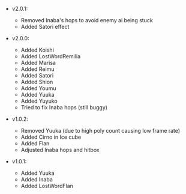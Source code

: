 - v2.0.1:
	- Removed Inaba's hops to avoid enemy ai being stuck
	- Added Satori effect

- v2.0.0:
	- Added Koishi
	- Added LostWordRemilia
	- Added Marisa
	- Added Reimu
	- Added Satori
	- Added Shion
	- Added Youmu
	- Added Yuuka
	- Added Yuyuko
	- Tried to fix Inaba hops (still buggy)

- v1.0.2:
	- Removed Yuuka (due to high poly count causing low frame rate)
	- Added Cirno in Ice cube
	- Added Flan
	- Adjusted Inaba hops and hitbox

- v1.0.1:
	- Added Yuuka
	- Added Inaba
	- Added LostWordFlan